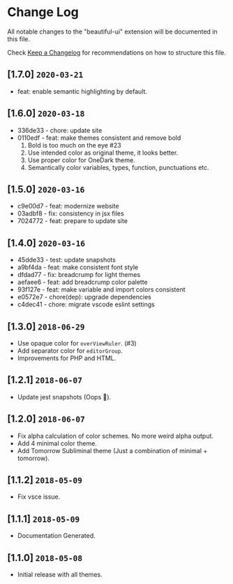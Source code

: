 # Change Log

All notable changes to the "beautiful-ui" extension will be documented in this file.

Check [Keep a Changelog](http://keepachangelog.com/) for recommendations on how to structure this file.

## [1.7.0] `2020-03-21`

- feat: enable semantic highlighting by default.

## [1.6.0] `2020-03-18`

- 336de33 - chore: update site
- 0110edf - feat: make themes consistent and remove bold
  1. Bold is too much on the eye #23
  2. Use intended color as original theme, it looks better.
  3. Use proper color for OneDark theme.
  4. Semantically color variables, types, function, punctuations etc.

## [1.5.0] `2020-03-16`

- c9e00d7 - feat: modernize website
- 03adbf8 - fix: consistency in jsx files
- 7024772 - feat: prepare to update site

## [1.4.0] `2020-03-16`

- 45dde33 - test: update snapshots
- a9bf4da - feat: make consistent font style
- dfdad77 - fix: breadcrump for light themes
- aefaee6 - feat: add breadcrump color palette
- 93f127e - feat: make variable and import colors consistent
- e0572e7 - chore(dep): upgrade dependencies
- c4dec41 - chore: migrate vscode eslint settings

## [1.3.0] `2018-06-29`

- Use opaque color for `overViewRuler`. (#3)
- Add separator color for `editorGroup`.
- Improvements for PHP and HTML.

## [1.2.1] `2018-06-07`

- Update jest snapshots (Oops 🤦‍).

## [1.2.0] `2018-06-07`

- Fix alpha calculation of color schemes. No more weird alpha output.
- Add 4 minimal color theme.
- Add Tomorrow Subliminal theme (Just a combination of minimal + tomorrow).

## [1.1.2] `2018-05-09`

- Fix vsce issue.

## [1.1.1] `2018-05-09`

- Documentation Generated.

## [1.1.0] `2018-05-08`

- Initial release with all themes.
